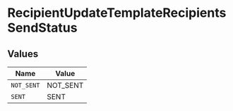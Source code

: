 # RecipientUpdateTemplateRecipientsSendStatus


## Values

| Name       | Value      |
| ---------- | ---------- |
| `NOT_SENT` | NOT_SENT   |
| `SENT`     | SENT       |